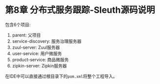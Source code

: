 # 第8章 分布式服务跟踪-Sleuth源码说明

包含6个项目:    
1. parent: 父项目   
2. service-discovery: 服务治理服务器    
3. zuul-server: Zuul服务器    
4. user-service: 用户微服务
5. product-service: 商品微服务     
6. zipkin-server: Zipkin服务器 

在IDE中可以直接通过根目录下的`pom.xml`将整个工程导入。
